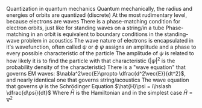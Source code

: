 Quantization in quantum mechanics
	Quantum mechanically, the radius and energies of orbits are quantized (discrete)
	At the most rudimentary level, because electrons are waves
	There is a phase-matching condition for electron orbits, just like for standing waves on a string/in a tube
	Phase-matching in an orbit is equivalent to boundary conditions in the standing-wave problem in acoustics
	The wave nature of electrons is encapsulated in it's wavefunction, often called $\psi$ or $\phi$
	$\psi$ assigns an amplitude and a phase to every possible characteristic of the particle
	The amplitude of $\psi$ is related to how likely it is to find the particle with that characteristic ($|\psi|^2$ is the probability density of the characteristic)
	There is a "wave equation" that governs EM waves: $\nabla^2\vec{E}\propto \dfrac{d^2\vec{E}}{dt^2}$, and nearly identical one that governs string/acoustics
	The wave equation that governs $\psi$ is the Schrödinger Equation
		$\hat{H}\psi = i\hslash \dfrac{d\psi}{dt}$
		Where $\hat{H}$ is the Hamiltonian and in the simplest case $\hat{H} = \nabla^2$

